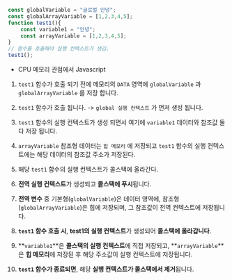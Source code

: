 
```js
const globalVariable = "글로벌 안녕";
const globalArrayVariable = [1,2,3,4,5];
function test1(){
	const variable1 = "안녕";
	const arrayVariable = [1,2,3,4,5];
}
// 함수를 호출해야 실행 컨텍스트가 생김.
test1(); 
```

- CPU 메모리 관점에서 Javascript
1. `test1` 함수가 호출 되기 전에 메모리의 `DATA` 영역에 `globalVariable` 과 `globalArrayVariable` 를 저장 합니다.
2. `test1` 함수가 호출 됩니다. -> `global 실행 컨텍스트` 가 먼저 생성 됩니다.
3. `test1` 함수의 실행 컨텍스트가 생성 되면서 여기에 `variable1` 데이터와 참조값 둘다 저장 됩니다.
4. `arrayVariable` 참조형 데이터는 `힙 메모리` 에 저장되고 `test1` 함수의 실행 컨텍스트에는 해당 데이터의 참조값 주소가 저장된다.
5. 해당 `test1` 함수의 실행 컨텍스트가 콜스택에 올라간다.


1. **전역 실행 컨텍스트**가 생성되고 **콜스택에 푸시**됩니다.
2. **전역 변수** 중 기본형(`globalVariable`)은 데이터 영역에, 참조형(`globalArrayVariable`)은 힙에 저장되며, 그 참조값이 전역 컨텍스트에 저장됩니다.
3. **`test1` 함수 호출 시**, **test1의 실행 컨텍스트**가 생성되어 **콜스택에 올라갑니다**.
4. **`variable1`**은 **콜스택의 실행 컨텍스트**에 직접 저장되고, **`arrayVariable`**은 **힙 메모리**에 저장된 후 해당 주소값이 실행 컨텍스트에 저장됩니다.
5. **`test1` 함수가 종료되면**, 해당 **실행 컨텍스트가 콜스택에서 제거**됩니다.